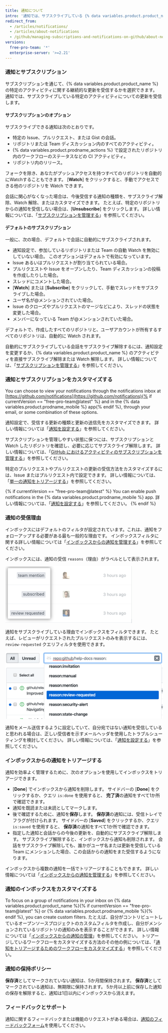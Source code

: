 ```yaml
---
title: 通知について
intro: '通知では、サブスクライブしている {% data variables.product.product_name %} のアクティビティに関する最新情報をお知らせします。 通知インボックスを使用して、更新をカスタマイズ、トリアージ、および管理できます。'
redirect_from:
  - /articles/notifications/
  - /articles/about-notifications
  - /github/managing-subscriptions-and-notifications-on-github/about-notifications-beta
versions:
  free-pro-team: '*'
  enterprise-server: '>=2.21'
---
```


### 通知とサブスクリプション

サブスクリプションを通じて、{% data variables.product.product_name %} の特定のアクティビティに関する継続的な更新を受信するかを選択できます。 通知では、サブスクライブしている特定のアクティビティについての更新を受信します。

#### サブスクリプションのオプション

サブスクライブできる通知は次のとおりです。
- 特定の Issue、プルリクエスト、または Gist の会話。
- リポジトリまたは Team ディスカッション内のすべてのアクティビティ。
- {% data variables.product.prodname_actions %} で設定されたリポジトリ内のワークフローのステータスなどの CI アクティビティ。
- リポジトリ内のリリース。

フォークを除き、あなたがプッシュアクセスを持つすべてのリポジトリを自動的にWatchすることもできます。 [**Watch**] をクリックすると、手動でアクセスできる他のリポジトリを Watch できます。

会話に関心がなくなった場合は、今後受信する通知の種類を、サブスクライブ解除、Watch 解除、またはカスタマイズできます。 たとえば、特定のリポジトリからの通知を受信しない場合は、[**Unsubscribe**] をクリックします。 詳しい情報については、「[サブスクリプションを管理する](/github/managing-subscriptions-and-notifications-on-github/managing-your-subscriptions)」を参照してください。

#### デフォルトのサブスクリプション

一般に、次の場合、デフォルトで会話に自動的にサブスクライブされます。
- 通知設定で、参加しているリポジトリまたは Team の自動 Watch を無効にしていない場合。 このオプションはデフォルトで有効になっています。
- Issue あるいはプルリクエストが割り当てられている場合。
- プルリクエストや Issue をオープンしたり、Team ディスカッションの投稿を作成したりした場合。
- スレッドにコメントした場合。
- [**Watch**] または [**Subscribe**] をクリックして、手動でスレッドをサブスクライブした場合。
- ユーザ名が@メンションされていた場合。
- Issue のクローズやプルリクエストのマージなどにより、スレッドの状態を変更した場合。
- メンバーになっている Team が@メンションされていた場合。

デフォルトで、作成したすべてのリポジトリと、ユーザアカウントが所有するすべてのリポジトリは、自動的に Watch されます。

自動的にサブスクライブしている会話をサブスクライブ解除するには、通知設定を変更するか、{% data variables.product.product_name %} のアクティビティを直接サブスクライブ解除または Watch 解除します。 詳しい情報については、「[サブスクリプションを管理する](/github/managing-subscriptions-and-notifications-on-github/managing-your-subscriptions)」を参照してください。

### 通知とサブスクリプションをカスタマイズする

You can choose to view your notifications through the notifications inbox at [https://github.com/notifications](https://github.com/notifications){% if currentVersion == "free-pro-team@latest" %} and in the {% data variables.product.prodname_mobile %} app{% endif %}, through your email, or some combination of these options.

通知設定で、受信する更新の種類と更新の送信先をカスタマイズできます。 詳しい情報については「[通知を設定する](/github/managing-subscriptions-and-notifications-on-github/configuring-notifications)」を参照してください。

サブスクリプションを管理しやすい状態に保つには、サブスクリプションと Watch したリポジトリを確認し、必要に応じてサブスクライブ解除します。 詳しい情報については、「[GitHub におけるアクティビティのサブスクリプションを管理する](/github/managing-subscriptions-and-notifications-on-github/managing-subscriptions-for-activity-on-github)」を参照してください。

特定のプルリクエストやプルリクエストの更新の受信方法をカスタマイズするには、Issue またはプルリクエスト内で設定できます。 詳しい情報については、「[単一の通知をトリアージする](/github/managing-subscriptions-and-notifications-on-github/triaging-a-single-notification#customizing-when-to-receive-future-updates-for-an-issue-or-pull-request)」を参照してください。

{% if currentVersion == "free-pro-team@latest" %}
You can enable push notifications in the
{% data variables.product.prodname_mobile %} app. 詳しい情報については、「[通知を設定する](/github/managing-subscriptions-and-notifications-on-github/configuring-notifications#enabling-push-notifications-with-github-for-mobile)」を参照してください。
{% endif %}

### 通知の受信理由

インボックスにはデフォルトのフィルタが設定されています。これは、通知をフォローアップする必要がある最も一般的な理由です。 インボックスフィルタに関する詳しい情報については「[インボックスからの通知を管理する](/github/managing-subscriptions-and-notifications-on-github/managing-notifications-from-your-inbox#default-notification-filters)」を参照してください。

インボックスには、通知の受信 `reasons`（理由）がラベルとして表示されます。

![インボックスの理由ラベル](/assets/images/help/notifications-v2/reasons-as-labels-in-inbox.png)

通知をサブスクライブしている理由でインボックスをフィルタできます。 たとえば、レビューがリクエストされたプルリクエストのみを表示するには、`review-requested` クエリフィルタを使用できます。

![レビューをリクエストした理由で通知をフィルタ](/assets/images/help/notifications-v2/review-requested-reason.png)

通知をメール送信するように設定していて、自分宛ではない通知を受信していると思われる場合は、正しい受信者を示すメールヘッダを使用したトラブルシューティングを検討してください。 詳しい情報については、「[通知を設定する](/github/managing-subscriptions-and-notifications-on-github/configuring-notifications#filtering-email-notifications)」を参照してください。

### インボックスからの通知をトリアージする

通知を効率よく管理するために、次のオプションを使用してインボックスをトリアージできます。
- [**Done**] でインボックスから通知を削除します。 サイドバーの [**Done**] をクリックするか、クエリ `is:done` を使用すると、 **完了済**の通知をすべて1か所で確認できます。
- 通知を既読または未読としてマークします。
- 後で確認するために、通知を**保存**します。 **保存済**の通知には、受信トレイでフラグが付けられます。 サイドバーの [**Saved**] をクリックするか、クエリ `is:saved` を使用すると、 **保存済**の通知をすべて1か所で確認できます。
- 指定した通知と会話からの今後の更新を、自動的にサブスクライブ解除します。 サブスクライブ解除すると、インボックスから通知も削除されます。 会話をサブスクライブ解除しても、誰かがユーザ名または更新を受信している Team にメンションした場合、この会話からの通知をまた受信するようになります。

インボックスから複数の通知を一括でトリアージすることもできます。 詳しい情報については「[インボックスからの通知を管理する](/github/managing-subscriptions-and-notifications-on-github/managing-notifications-from-your-inbox#triaging-multiple-notifications-at-the-same-time)」を参照してください。

### 通知のインボックスをカスタマイズする

To focus on a group of notifications in your inbox on {% data variables.product.product_name %}{% if currentVersion == "free-pro-team@latest" %} or {% data variables.product.prodname_mobile %}{% endif %}, you can create custom filters. たとえば、自分がコントリビュートしているオープンソースプロジェクトのカスタムフィルタを作成し、自分がメンションされているリポジトリの通知のみを表示することができます。 詳しい情報については「[インボックスからの通知の管理](/github/managing-subscriptions-and-notifications-on-github/managing-notifications-from-your-inbox)」を参照してください。 トリアージしているワークフローをカスタマイズする方法のその他の例については、「[通知をトリアージするためのワークフローをカスタマイズする](/github/managing-subscriptions-and-notifications-on-github/customizing-a-workflow-for-triaging-your-notifications)」を参照してください。

### 通知の保持ポリシー

**保存済**としてマークされていない通知は、5か月間保持されます。 **保存済**としてマークされている通知は、無期限に保持されます。 5か月以上前に保存した通知の保存を解除すると、通知は1日以内にインボックスから消えます。

### フィードバックとサポート

通知に関するフィードバックまたは機能のリクエストがある場合は、[通知のフィードバックフォーム](https://support.github.com/contact/feedback?contact%5Bcategory%5D=notifications&contact%5Bsubject%5D=Product+feedback)を使用してください。
